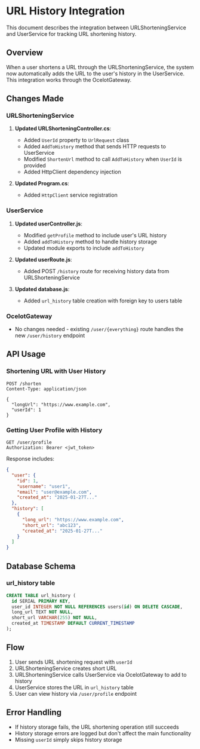 # URL History Integration

This document describes the integration between URLShorteningService and UserService for tracking URL shortening history.

## Overview

When a user shortens a URL through the URLShorteningService, the system now automatically adds the URL to the user's history in the UserService. This integration works through the OcelotGateway.

## Changes Made

### URLShorteningService

1. **Updated URLShorteningController.cs**:
   - Added `UserId` property to `UrlRequest` class
   - Added `AddToHistory` method that sends HTTP requests to UserService
   - Modified `ShortenUrl` method to call `AddToHistory` when `UserId` is provided
   - Added HttpClient dependency injection

2. **Updated Program.cs**:
   - Added `HttpClient` service registration

### UserService

1. **Updated userController.js**:
   - Modified `getProfile` method to include user's URL history
   - Added `addToHistory` method to handle history storage
   - Updated module exports to include `addToHistory`

2. **Updated userRoute.js**:
   - Added POST `/history` route for receiving history data from URLShorteningService

3. **Updated database.js**:
   - Added `url_history` table creation with foreign key to users table

### OcelotGateway

- No changes needed - existing `/user/{everything}` route handles the new `/user/history` endpoint

## API Usage

### Shortening URL with User History

```http
POST /shorten
Content-Type: application/json

{
  "longUrl": "https://www.example.com",
  "userId": 1
}
```

### Getting User Profile with History

```http
GET /user/profile
Authorization: Bearer <jwt_token>
```

Response includes:
```json
{
  "user": {
    "id": 1,
    "username": "user1",
    "email": "user@example.com",
    "created_at": "2025-01-27T..."
  },
  "history": [
    {
      "long_url": "https://www.example.com",
      "short_url": "abc123",
      "created_at": "2025-01-27T..."
    }
  ]
}
```

## Database Schema

### url_history table
```sql
CREATE TABLE url_history (
  id SERIAL PRIMARY KEY,
  user_id INTEGER NOT NULL REFERENCES users(id) ON DELETE CASCADE,
  long_url TEXT NOT NULL,
  short_url VARCHAR(255) NOT NULL,
  created_at TIMESTAMP DEFAULT CURRENT_TIMESTAMP
);
```

## Flow

1. User sends URL shortening request with `userId`
2. URLShorteningService creates short URL
3. URLShorteningService calls UserService via OcelotGateway to add to history
4. UserService stores the URL in `url_history` table
5. User can view history via `/user/profile` endpoint

## Error Handling

- If history storage fails, the URL shortening operation still succeeds
- History storage errors are logged but don't affect the main functionality
- Missing `userId` simply skips history storage